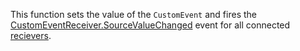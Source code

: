 This function sets the value of the `CustomEvent` and fires the [CustomEventReceiver.SourceValueChanged](https://developer.roblox.com/api-reference/event/CustomEventReceiver/SourceValueChanged) event for all connected [recievers](https://developer.roblox.com/api-reference/class/CustomEventReciever).
